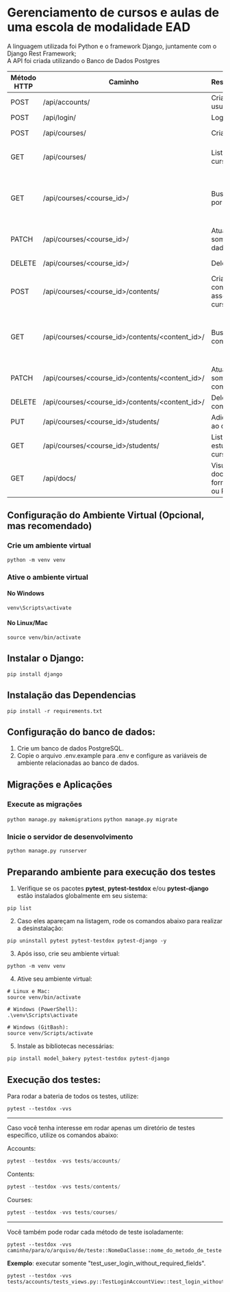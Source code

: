 #   Gerenciamento de cursos e aulas de uma escola de modalidade EAD

A linguagem utilizada foi Python e o framework Django, juntamente com o Django Rest Framework;  
A API foi criada utilizando o Banco de Dados Postgres

| Método HTTP | Caminho                                   | Responsabilidade                               | Permissão                                                               |
|-------------|-------------------------------------------|-------------------------------------------------|-------------------------------------------------------------------------|
| POST        | /api/accounts/                            | Criação de usuário                             | Livre                                                                   |
| POST        | /api/login/                               | Login do usuário                               | Livre                                                                   |
| POST        | /api/courses/                             | Criação de cursos                              | Somente super usuários                                                  |
| GET         | /api/courses/                             | Listagem de cursos                             | Somente usuários autenticados                                           |
| GET         | /api/courses/<course_id>/                 | Busca de curso por id                          | Acesso livre à administradores. Estudantes não podem acessar cursos que não participam |
| PATCH       | /api/courses/<course_id>/                 | Atualização somente dos dados de curso         | Somente super usuários                                                  |
| DELETE      | /api/courses/<course_id>/                 | Deleção de curso                               | Somente super usuários                                                  |
| POST        | /api/courses/<course_id>/contents/        | Criação de conteúdos e associação ao curso    | Somente super usuários                                                  |
| GET         | /api/courses/<course_id>/contents/<content_id>/ | Busca de conteúdo por id               | Super usuários têm acesso livre. Estudantes só podem acessar dos que participam |
| PATCH       | /api/courses/<course_id>/contents/<content_id>/| Atualização somente do conteúdo          | Somente super usuários                                                  |
| DELETE      | /api/courses/<course_id>/contents/<content_id>/| Deleção de conteúdos                    | Somente super usuários                                                  |
| PUT         | /api/courses/<course_id>/students/        | Adição de alunos ao curso                      | Somente super usuários                                                  |
| GET         | /api/courses/<course_id>/students/        | Listagem dos estudantes do curso               | Somente super usuários                                                  |
| GET         | /api/docs/                                | Visualização da documentação no formato Swagger ou Redoc | Acesso livre                                                     |

## Configuração do Ambiente Virtual (Opcional, mas recomendado)
### Crie um ambiente virtual
```python -m venv venv```

### Ative o ambiente virtual
#### No Windows
```venv\Scripts\activate```
#### No Linux/Mac
```source venv/bin/activate```


## Instalar o Django:
```pip install django```

## Instalação das Dependencias
```pip install -r requirements.txt```


## Configuração do banco de dados:
1. Crie um banco de dados PostgreSQL.
2. Copie o arquivo .env.example para .env e configure as variáveis de ambiente relacionadas ao banco de dados.

## Migrações e Aplicações
### Execute as migrações
```python manage.py makemigrations```
```python manage.py migrate```

### Inicie o servidor de desenvolvimento
```python manage.py runserver```




## Preparando ambiente para execução dos testes

1. Verifique se os pacotes **pytest**, **pytest-testdox** e/ou **pytest-django** estão instalados globalmente em seu sistema:
```shell
pip list
```

2. Caso eles apareçam na listagem, rode os comandos abaixo para realizar a desinstalação:

```shell
pip uninstall pytest pytest-testdox pytest-django -y
```

3. Após isso, crie seu ambiente virtual:
```shell
python -m venv venv
```

4. Ative seu ambiente virtual:

```shell
# Linux e Mac:
source venv/bin/activate

# Windows (PowerShell):
.\venv\Scripts\activate

# Windows (GitBash):
source venv/Scripts/activate
```

5. Instale as bibliotecas necessárias:

```shell
pip install model_bakery pytest-testdox pytest-django
```


## Execução dos testes:

Para rodar a bateria de todos os testes, utilize:
```shell
pytest --testdox -vvs
```
---

Caso você tenha interesse em rodar apenas um diretório de testes específico, utilize os comandos abaixo:

Accounts:
```python
pytest --testdox -vvs tests/accounts/
```

Contents:
```python
pytest --testdox -vvs tests/contents/
```

Courses:
```python
pytest --testdox -vvs tests/courses/
```

---

Você também pode rodar cada método de teste isoladamente:

```shell
pytest --testdox -vvs caminho/para/o/arquivo/de/teste::NomeDaClasse::nome_do_metodo_de_teste
```

**Exemplo**: executar somente "test_user_login_without_required_fields".

```shell
pytest --testdox -vvs tests/accounts/tests_views.py::TestLoginAccountView::test_login_without_required_fields
```
